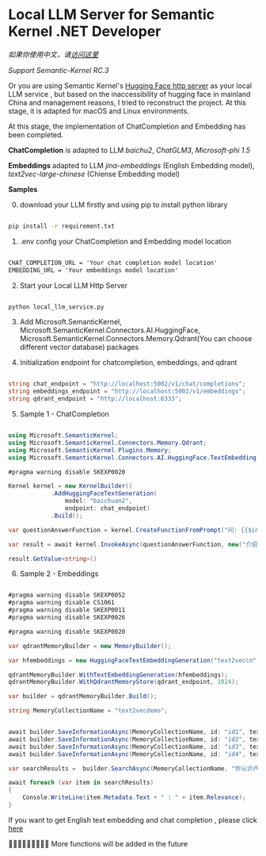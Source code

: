 # Local LLM Server for Semantic Kernel .NET Developer

*如果你使用中文，请[访问这里](README.zh-cn.md)*

*Support Semantic-Kernel RC.3*

Or you are using Semantic Kernel's [Hugging Face http server](https://github.com/microsoft/semantic-kernel/tree/3451a4ebbc9db0d049f48804c12791c681a326cb/samples/apps/hugging-face-http-server) as your local LLM service  , but based on the inaccessibility of hugging face in mainland China and management reasons, I tried to reconstruct the project. At this stage, it is adapted for macOS and Linux environments.

At this stage, the implementation of ChatCompletion and Embedding has been completed.

**ChatCompletion** is adapted to  LLM  *baichu2*, *ChatGLM3*, *Microsoft-phi 1.5*

**Embeddings** adapted to LLM *jina-embeddings* (English Embedding model), *text2vec-large-chinese* (Chiense Embedding model)

**Samples**


0. download your LLM firstly and using pip to install python library


```bash

pip install -r requirement.txt

```

1. .env config your ChatCompletion and Embedding model location

```txt

CHAT_COMPLETION_URL = 'Your chat completion model location'
EMBEDDING_URL = 'Your embeddings model location'

```

2. Start your Local LLM Http Server

```bash

python local_llm_service.py

```

3. Add Microsoft.SemanticKernel, Microsoft.SemanticKernel.Connectors.AI.HuggingFace, Microsoft.SemanticKernel.Connectors.Memory.Qdrant(You can choose different vector database) packages 

4. Initialization endpoint for chatcompletion, embeddings, and qdrant 


```csharp

string chat_endpoint = "http://localhost:5002/v1/chat/completions";
string embeddings_endpoint = "http://localhost:5002/v1/embeddings";
string qdrant_endpoint = "http://localhost:6333";


```


5. Sample 1 - ChatCompletion


```csharp

using Microsoft.SemanticKernel;
using Microsoft.SemanticKernel.Connectors.Memory.Qdrant;
using Microsoft.SemanticKernel.Plugins.Memory;
using Microsoft.SemanticKernel.Connectors.AI.HuggingFace.TextEmbedding;

#pragma warning disable SKEXP0020

Kernel kernel = new KernelBuilder()
            .AddHuggingFaceTextGeneration(
                model: "baichuan2",
                endpoint: chat_endpoint)
            .Build();

var questionAnswerFunction = kernel.CreateFunctionFromPrompt("问: {{$input}} 答:");

var result = await kernel.InvokeAsync(questionAnswerFunction, new("介绍一下自己"));

result.GetValue<string>()


```

6. Sample 2 - Embeddings


```csharp

#pragma warning disable SKEXP0052
#pragma warning disable CS1061
#pragma warning disable SKEXP0011
#pragma warning disable SKEXP0026

#pragma warning disable SKEXP0020

var qdrantMemoryBuilder = new MemoryBuilder();

var hfembeddings = new HuggingFaceTextEmbeddingGeneration("text2veccn", embeddings_endpoint);

qdrantMemoryBuilder.WithTextEmbeddingGeneration(hfembeddings);
qdrantMemoryBuilder.WithQdrantMemoryStore(qdrant_endpoint, 1024);

var builder = qdrantMemoryBuilder.Build();

string MemoryCollectionName = "text2vecdemo";


await builder.SaveInformationAsync(MemoryCollectionName, id: "id1", text: "我是卢建晖");
await builder.SaveInformationAsync(MemoryCollectionName, id: "id2", text: "卢建晖是微软云技术布道师");
await builder.SaveInformationAsync(MemoryCollectionName, id: "id3", text: "卢建晖从 2012 年到 2020 年是微软最有价值专家");
await builder.SaveInformationAsync(MemoryCollectionName, id: "id4", text: "卢建晖是人工智能讲师");

var searchResults =  builder.SearchAsync(MemoryCollectionName, "你认识卢建晖吗", limit: 3, minRelevanceScore: 0.6);

await foreach (var item in searchResults)
{
    Console.WriteLine(item.Metadata.Text + " : " + item.Relevance);
}


```

If you want to get English text embedding and chat completion , please click [here](./samples/dotnet_notebook_en.ipynb)

🍔🍔🍔🍔🍔🍔🍔🍔🍔 More functions will be added in the future 






